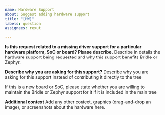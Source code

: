 ```yaml
---
name: Hardware Support
about: Suggest adding hardware support
title: "[HW]"
labels: question
assignees: rexut

---
```


**Is this request related to a missing driver support for a particular hardware platform, SoC or board? Please describe.**
Describe in details the hardware support being requested and why this support benefits Bridle or Zephyr.

**Describe why you are asking for this support?**
Describe why you are asking for this support instead of contributing it directly to the tree

If this is a new board or SoC, please state whether you are willing to maintain the Bridle or Zephyr support for it if it is included in the main tree

**Additional context**
Add any other context, graphics (drag-and-drop an image), or screenshots about the hardware here.

